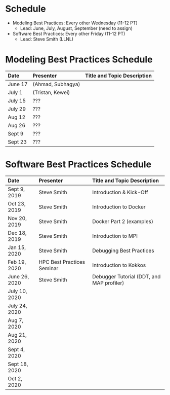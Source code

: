 # Schedule
* Modeling Best Practices: Every other Wednesday (11-12 PT)
  - Lead:  June, July, August, September (need to assign)
* Software Best Practices: Every other Friday (11-12 PT)
  - Lead:  Steve Smith (LLNL)

# Modeling Best Practices Schedule

| Date     |  Presenter                  | Title and Topic Description                    |
|:---------|:----------------------------|:-----------------------------------------------|
| June 17  |  (Ahmad, Subhagya)         |
| July 1   |   (Tristan, Kewei)         |
| July 15  | ???                        |
| July 29  | ???                        |
| Aug 12   | ???                        |
| Aug 26   | ???                        |
| Sept 9   | ???                        |
| Sept 23  | ???                        |

# Software Best Practices Schedule

| Date     |   Presenter                | Title and Topic Description|
|:----------|:--------------------------|:-----------------------------------------------|
|Sept 9, 2019 |Steve Smith | Introduction & Kick-Off |
|Oct 23, 2019 |Steve Smith | Introduction to Docker|
|Nov 20, 2019 |Steve Smith | Docker Part 2 (examples)|
|Dec 18, 2019 |Steve Smith | Introduction to MPI |
|Jan 15, 2020 |Steve Smith | Debugging Best Practices |
|Feb 19, 2020 |HPC Best Practices Seminar | Introduction to Kokkos|
|June 26, 2020| Steve Smith | Debugger Tutorial (DDT, and MAP profiler) |
|July 10, 2020 |
|July 24, 2020 |
|Aug 7, 2020 |
|Aug 21, 2020 |
|Sept 4, 2020 |
|Sept 18, 2020 |
|Oct 2, 2020 |





